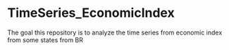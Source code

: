 # TimeSeries_EconomicIndex
The goal this repository is to analyze the time series from economic index from some states from BR
